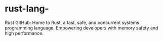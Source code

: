 # rust-lang-
Rust GitHub: Home to Rust, a fast, safe, and concurrent systems programming language. Empowering developers with memory safety and high performance.
